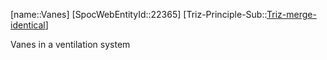 ﻿---
type: TrizExample
aliases:
- Vanes
license: CC BY-SA 4.0
copyright: https://github.com/SpocWeb
IsDeleted: false
IsReadOnly: false
Confidential: public
tags: 
- Triz/Principle/Example
---
[name::Vanes]
[SpocWebEntityId::22365]
[Triz-Principle-Sub::[Triz-merge-identical](tech/Triz/Sub/Triz-merge-identical.md)]

Vanes in a ventilation system